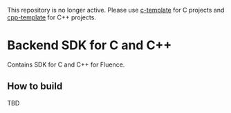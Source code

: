 This repository is no longer active. Please use [c-template](https://github.com/fluencelabs/c-template) for C projects and [cpp-template](https://github.com/fluencelabs/cpp-template) for C++ projects.

# Backend SDK for C and C++
Contains SDK for C and C++ for Fluence.

## How to build
TBD
